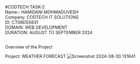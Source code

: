#CODTECH TASK-2<br>
Name:- HAMIDANI MOHMADUVESH<BR>
Company: CODTECH IT SOLUTIONS<br>
ID: CT08DS5831<br>
DOMAIN: WEB DEVELOPMENT<br>
DURATION: AUGUST TO SEPTEMBER 2024<br><br>

Overview of the Project<br>

Project: WEATHER FORECAST
![Screenshot 2024-08-30 131641](https://github.com/user-attachments/assets/3579287c-56b1-4314-bf63-ad4c06a84c7b)

